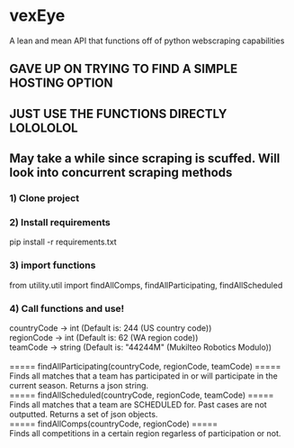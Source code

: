 # vexEye
 A lean and mean API that functions off of python webscraping capabilities

## GAVE UP ON TRYING TO FIND A SIMPLE HOSTING OPTION
## JUST USE THE FUNCTIONS DIRECTLY LOLOLOLOL
## May take a while since scraping is scuffed. Will look into concurrent scraping methods

### 1) Clone project

### 2) Install requirements
pip install -r requirements.txt
### 3) import functions
from utility.util import findAllComps, findAllParticipating, findAllScheduled

### 4) Call functions and use!
countryCode -> int (Default is: 244 (US country code))<br>
regionCode -> int (Default is: 62 (WA region code))<br>
teamCode -> string (Default is: "44244M" (Mukilteo Robotics Modulo))<br>
<br>
===== findAllParticipating(countryCode, regionCode, teamCode) ===== <br>
Finds all matches that a team has participated in or will participate in the current season. Returns a json string.
<br>
===== findAllScheduled(countryCode, regionCode, teamCode) ===== <br>
Finds all matches that a team are SCHEDULED for. Past cases are not outputted. Returns a set of json objects.
<br>
===== findAllComps(countryCode, regionCode) ===== <br>
Finds all competitions in a certain region regarless of participation or not.
